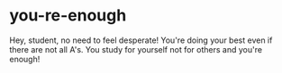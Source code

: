# you-re-enough
Hey, student, no need to feel desperate! You're doing your best even if there are not all A's. You study for yourself not for others and you're enough!

